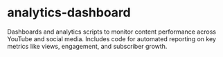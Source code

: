 # analytics-dashboard
Dashboards and analytics scripts to monitor content performance across YouTube and social media. Includes code for automated reporting on key metrics like views, engagement, and subscriber growth.
